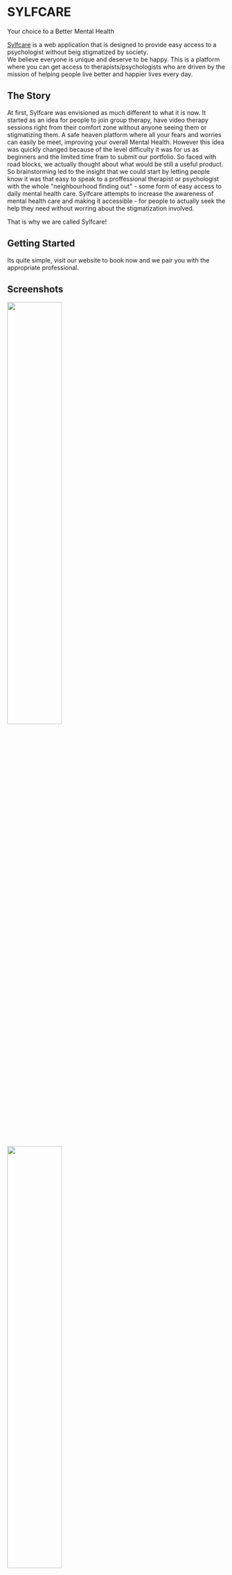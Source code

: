 # SYLFCARE
Your choice to a Better Mental Health


[Sylfcare](./index.html) is a web application that is designed to provide easy access to a psychologist without beig stigmatized by society.  
We believe everyone is unique and deserve to be happy. This is a platform where you can get access to therapists/psychologists who are driven by the mission of helping people live better and happier lives every day.

## The Story

At first, Sylfcare was envisioned as much different to what it is now.
It started as an idea for people to join group therapy, have video therapy sessions right from their comfort zone without anyone seeing them or stigmatizing them. A safe heaven platform where all your fears and worries can easily be meet, improving your overall Mental Health. However this idea was quickly changed because of the level difficulty it was for us as beginners and the limited time fram to submit our portfolio.
So faced with road blocks, we actually thought about what would be still a useful product. 
So brainstorming led to the insight that we could start by letting people know it was that easy to speak to a proffessional therapist or psychologist with the whole "neighbourhood finding out" - some form of easy access to daily mental health care.
Sylfcare attempts to increase the awareness of mental health care and making it accessible - for people to actually seek the help they need without worring about the stigmatization involved.

That is why we are called Sylfcare!

## Getting Started

Its quite simple, visit our website to book now and we pair you with the appropriate professional.

## Screenshots

<img width=50% src="">

<img width=50% src="">

<img width=50% src="">

## Features

Selfcare has features that can be found through our dropdown navigation bar menu.

### **Authentication**

No need for Authentcation or Authorization, simply book now.



## Built With
* [Python](http://www.python.org) - The Backend Language
* [Javascript](https://developer.mozilla.org/en-US/docs/Web/JavaScript) - The Frontend Language
* [MySQL](https://mysql.com) - Relational Database Management System
* [React](https://reactjs.org) - Javascript Library


## Future


## Authors
### **Sandra Amofa**

### **Osbert Amedzorme**


## Acknowledgements
* ALX Staff and Students
* Cafes